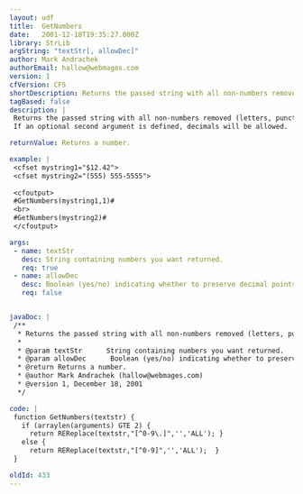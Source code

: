 ```yaml
---
layout: udf
title:  GetNumbers
date:   2001-12-18T19:35:27.000Z
library: StrLib
argString: "textStr[, allowDec]"
author: Mark Andrachek
authorEmail: hallow@webmages.com
version: 1
cfVersion: CF5
shortDescription: Returns the passed string with all non-numbers removed (letters, punctuation, whitespace, etc.).
tagBased: false
description: |
 Returns the passed string with all non-numbers removed (letters, punctuation, whitespace, etc.).
 If an optional second argument is defined, decimals will be allowed.  Otherwise, only digits 0-9 are returned.

returnValue: Returns a number.

example: |
 <cfset mystring1="$12.42">
 <cfset mystring2="(555) 555-5555">
 
 <cfoutput>
 #GetNumbers(mystring1,1)#
 <br>
 #GetNumbers(mystring2)#
 </cfoutput>

args:
 - name: textStr
   desc: String containing numbers you want returned.
   req: true
 - name: allowDec
   desc: Boolean (yes/no) indicating whether to preserve decimal points.  Default is No.
   req: false


javaDoc: |
 /**
  * Returns the passed string with all non-numbers removed (letters, punctuation, whitespace, etc.).
  * 
  * @param textStr      String containing numbers you want returned. 
  * @param allowDec      Boolean (yes/no) indicating whether to preserve decimal points.  Default is No. 
  * @return Returns a number. 
  * @author Mark Andrachek (hallow@webmages.com) 
  * @version 1, December 18, 2001 
  */

code: |
 function GetNumbers(textstr) {
   if (arraylen(arguments) GTE 2) { 
     return REReplace(textstr,"[^0-9\.]",'','ALL'); }
   else { 
     return REReplace(textstr,"[^0-9]",'','ALL');  }
 }

oldId: 433
---
```


